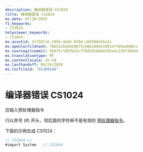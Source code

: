 ```yaml
---
description: 编译器错误 CS1024
title: 编译器错误 CS1024
ms.date: 07/20/2015
f1_keywords:
- CS1024
helpviewer_keywords:
- CS1024
ms.assetid: 41f587cb-1958-4eb6-9f8d-c03500e55e21
ms.openlocfilehash: 786515bebd28075cb0e180e63d91e7769aa680cc
ms.sourcegitcommit: 5b475c1855b32cf78d2d1bbb4295e4c236f39464
ms.translationtype: MT
ms.contentlocale: zh-CN
ms.lasthandoff: 09/24/2020
ms.locfileid: "91204146"
---
```

# <a name="compiler-error-cs1024"></a>编译器错误 CS1024

应输入预处理器指令  
  
 行以井号 (#) 开头，但后面的字符串不是有效的 [预处理器指令](../language-reference/preprocessor-directives/index.md)。  
  
 下面的示例生成 CS1024：  
  
```csharp  
// CS1024.cs  
#import System   // CS1024  
```
